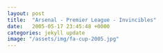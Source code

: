 ```yaml
---
layout: post
title:  "Arsenal - Premier League - Invincibles"
date:   2005-05-17 23:45:48 +0000
categories: jekyll update
image: "/assets/img/fa-cup-2005.jpg"
---
```

